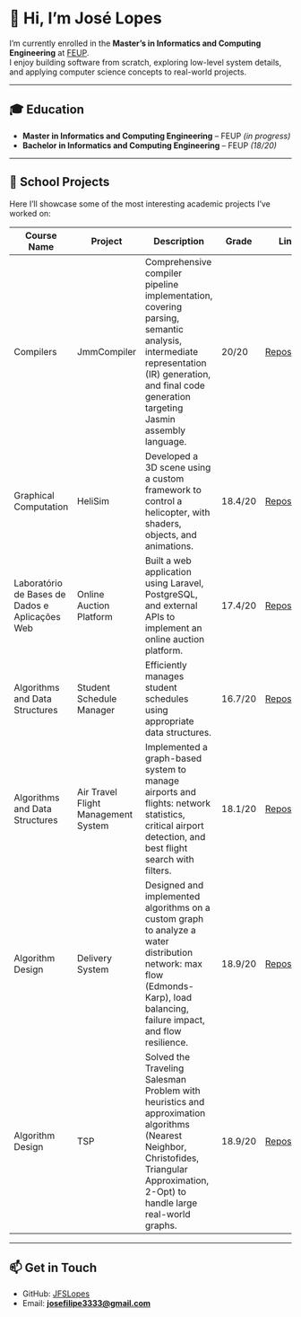 # 👋 Hi, I’m José Lopes  

I’m currently enrolled in the **Master’s in Informatics and Computing Engineering** at [FEUP](https://sigarra.up.pt/feup/en/web_page.inicial).  
I enjoy building software from scratch, exploring low-level system details, and applying computer science concepts to real-world projects.  

---

## 🎓 Education  
- **Master in Informatics and Computing Engineering** – FEUP *(in progress)*  
- **Bachelor in Informatics and Computing Engineering** – FEUP *(18/20)*  

---

## 🚀 School Projects  
Here I’ll showcase some of the most interesting academic projects I’ve worked on:  

| Course Name | Project | Description | Grade | Link |
|-------------|---------|-------------|-------|------|
| Compilers | JmmCompiler | Comprehensive compiler pipeline implementation, covering parsing, semantic analysis, intermediate representation (IR) generation, and final code generation targeting Jasmin assembly language. | 20/20 | [Repository](https://github.com/JFSLopes/JmmCompiler) |
| Graphical Computation | HeliSim | Developed a 3D scene using a custom framework to control a helicopter, with shaders, objects, and animations. | 18.4/20 | [Repository](https://github.com/JFSLopes/HeliSim) |
| Laboratório de Bases de Dados e Aplicações Web | Online Auction Platform | Built a web application using Laravel, PostgreSQL, and external APIs to implement an online auction platform. | 17.4/20 | [Repository](https://github.com/JFSLopes/online-auction-platform) |
| Algorithms and Data Structures | Student Schedule Manager | Efficiently manages student schedules using appropriate data structures. | 16.7/20 | [Repository](https://github.com/JFSLopes/AED_Project) |
| Algorithms and Data Structures | Air Travel Flight Management System | Implemented a graph-based system to manage airports and flights: network statistics, critical airport detection, and best flight search with filters. | 18.1/20 | [Repository](https://github.com/JFSLopes/AED_PROJECT2) |
| Algorithm Design | Delivery System | Designed and implemented algorithms on a custom graph to analyze a water distribution network: max flow (Edmonds-Karp), load balancing, failure impact, and flow resilience. | 18.9/20 | [Repository](https://github.com/JFSLopes/DA_FirstProject) |
| Algorithm Design | TSP | Solved the Traveling Salesman Problem with heuristics and approximation algorithms (Nearest Neighbor, Christofides, Triangular Approximation, 2-Opt) to handle large real-world graphs. | 18.9/20 | [Repository](https://github.com/JFSLopes/DA_SecondProject) |

---

## 📫 Get in Touch  
- GitHub: [JFSLopes](https://github.com/JFSLopes)
- Email: **josefilipe3333@gmail.com**
